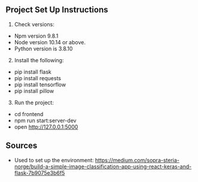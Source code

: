 ## Project Set Up Instructions

1. Check versions:
- Npm version 9.8.1
- Node version 10.14 or above.
- Python version is 3.8.10
2. Install the following:
- pip install flask
- pip install requests
- pip install tensorflow
- pip install pillow
3. Run the project:
- cd frontend
- npm run start:server-dev
- open http://127.0.0.1:5000

## Sources
- Used to set up the environment: https://medium.com/sopra-steria-norge/build-a-simple-image-classification-app-using-react-keras-and-flask-7b9075e3b6f5 

